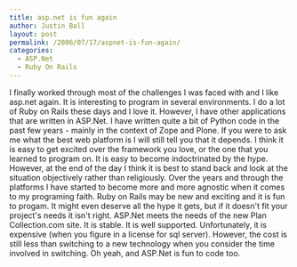 ```yaml
---
title: asp.net is fun again
author: Justin Ball
layout: post
permalink: /2006/07/17/aspnet-is-fun-again/
categories:
  - ASP.Net
  - Ruby On Rails
---
```


I finally worked through most of the challenges I was faced with and I like asp.net again. It is interesting to program in several environments. I do a lot of Ruby on Rails these days and I love it. However, I have other applications that are written in ASP.Net. I have written quite a bit of Python code in the past few years - mainly in the context of Zope and Plone. If you were to ask me what the best web platform is I will still tell you that it depends. I think it is easy to get excited over the framework you love, or the one that you learned to program on. It is easy to become indoctrinated by the hype. However, at the end of the day I think it is best to stand back and look at the situation objectively rather than religiously. Over the years and through the platforms I have started to become more and more agnostic when it comes to my programing faith. Ruby on Rails may be new and exciting and it is fun to progam. It might even deserve all the hype it gets, but if it doesn't fit your project's needs it isn't right. ASP.Net meets the needs of the new Plan Collection.com site. It is stable. It is well supported. Unfortunately, it is expensive (when you figure in a license for sql server). However, the cost is still less than switching to a new technology when you consider the time involved in switching. Oh yeah, and ASP.Net is fun to code too.